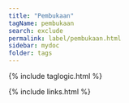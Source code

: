 ```yaml
---
title: "Pembukaan"
tagName: pembukaan
search: exclude
permalink: label/pembukaan.html
sidebar: mydoc
folder: tags
---
```

{% include taglogic.html %}

{% include links.html %}